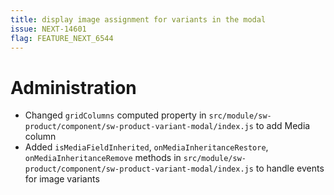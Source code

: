 ```yaml
---
title: display image assignment for variants in the modal
issue: NEXT-14601
flag: FEATURE_NEXT_6544
---
```

# Administration
*  Changed `gridColumns` computed property in `src/module/sw-product/component/sw-product-variant-modal/index.js` to add Media column
*  Added `isMediaFieldInherited`, `onMediaInheritanceRestore`, `onMediaInheritanceRemove` methods in `src/module/sw-product/component/sw-product-variant-modal/index.js` to handle events for image variants
